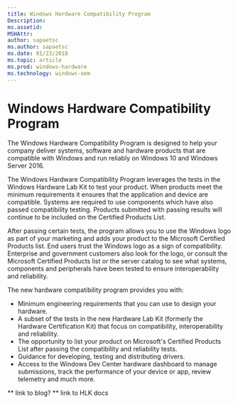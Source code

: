 ```yaml
---
title: Windows Hardware Compatibility Program
Description: 
ms.assetid: 
MSHAttr: 
author: sapaetsc
ms.author: sapaetsc
ms.date: 01/23/2018
ms.topic: article
ms.prod: windows-hardware
ms.technology: windows-oem
---
```


# Windows Hardware Compatibility Program

The Windows Hardware Compatibility Program is designed to help your company deliver systems, software and hardware products that are compatible with Windows and run reliably on Windows 10 and Windows Server 2016.

The Windows Hardware Compatibility Program leverages the tests in the Windows Hardware Lab Kit to test your product. When products meet the minimum requirements it ensures that the application and device are compatible. Systems are required to use components which have also passed compatibility testing. Products submitted with passing results will continue to be included on the Certified Products List.

After passing certain tests, the program allows you to use the Windows logo as part of your marketing and adds your product to the Microsoft Certified Products list. End users trust the Windows logo as a sign of compatibility. Enterprise and government customers also look for the logo, or consult the Microsoft Certified Products list or the server catalog to see what systems, components and peripherals have been tested to ensure interoperability and reliability.


The new hardware compatibility program provides you with:

-   Minimum engineering requirements that you can use to design your hardware.
-   A subset of the tests in the new Hardware Lab Kit (formerly the Hardware Certification Kit) that focus on compatibility, interoperability and reliability.
-   The opportunity to list your product on Microsoft's Certified Products List after passing the compatibility and reliability tests.
-   Guidance for developing, testing and distributing drivers.
-   Access to the Windows Dev Center hardware dashboard to manage submissions, track the performance of your device or app, review telemetry and much more.


** link to blog? ** link to HLK docs






